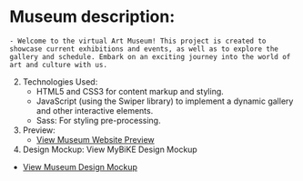 # Museum description:
    - Welcome to the virtual Art Museum! This project is created to showcase current exhibitions and events, as well as to explore the gallery and schedule. Embark on an exciting journey into the world of art and culture with us.
2. Technologies Used:
    - HTML5 and CSS3 for content markup and styling.
    - JavaScript (using the Swiper library) to implement a dynamic gallery and other interactive elements.
    - Sass: For styling pre-processing.
3. Preview:
    - [View Museum Website Preview](https://myplekan.github.io/Museum_landing/)
4. Design Mockup:
View MyBiKE Design Mockup
  - [View Museum Design Mockup](https://www.figma.com/file/cRBCqE06cDrY3s4jX7h3iY/%D0%9D%D0%90%D0%9C%D0%A3-(Edit)?type=design&node-id=0-1&mode=design&t=OFpU7eB8HPXlHrbE-0/)

